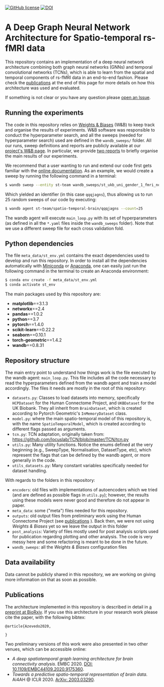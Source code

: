 [![GitHub license](https://img.shields.io/github/license/tjiagoM/spatio-temporal-brain)](https://github.com/tjiagoM/spatio-temporal-brain/blob/master/LICENSE)
[![DOI](https://img.shields.io/badge/DOI-10.0000/...-blue.svg)](https://doi.org)

# A Deep Graph Neural Network Architecture for Spatio-temporal rs-fMRI data

This repository contains an implementation of a deep neural network architecture combining both graph neural networks (GNNs) and temporal convolutional networks (TCNs), which is able to learn from the spatial and temporal components of rs-fMRI data in an end-to-end fashion. Please check the [publications](#publications) at the end of this page for more details on how this architecture was used and evaluated.

If something is not clear or you have any question please [open an Issue](https://github.com/tjiagoM/spatio-temporal-brain/issues).

## Running the experiments

The code in this repository relies on [Weights & Biases](https://www.wandb.com/) (W&B) to keep track and organise the results of experiments. W&B software was responsible to conduct the hyperparameter search, and all the sweeps (needed for hyperparameter search) used are defined in the `wandb_sweeps/` folder. All our runs, sweep definitions and reports are publicly available at our [project's W&B page](https://wandb.ai/st-team/spatio-temporal-brain). In particular, we provide [two reports](https://wandb.ai/st-team/spatio-temporal-brain/reportlist) to briefly organise the main results of our experiments. 

We recommend that a user wanting to run and extend our code first gets familiar with the [online documentation](https://docs.wandb.com/). As an example, we would create a sweep by running the following command in a terminal:

```bash
$ wandb sweep --entity st-team wandb_sweeps/st_ukb_uni_gender_1_fmri_none_nodemeta_mean_128.yaml
``` 

Which yielded an identifier (in this case `qqqjagns`), thus allowing us to run 25 random sweeps of our code by executing:
```bash
$ wandb agent st-team/spatio-temporal-brain/qqqjagns --count=25
```

The wandb agent will execute `main_loop.py` with its set of hyperparameters (as defined in all the `*.yaml` files inside the `wandb_sweeps` folder). Note that we use a different sweep file for each cross validation fold.



## Python dependencies

The file `meta_data/st_env.yml` contains the exact dependencies used to develop and run this repository. In order to install all the dependencies automatically with [Miniconda](https://docs.conda.io/en/latest/miniconda.html) or [Anaconda](https://anaconda.org/), one can easily just run the following command in the terminal to create an Anaconda environment:

```bash
$ conda env create -f meta_data/st_env.yml
$ conda activate st_env
```

The main packages used by this repository are:
* __matplotlib__==3.1.3
* __networkx__==2.4
* __pandas__==1.0.2
* __python__==3.7
* __pytorch__==1.4.0
* __scikit-learn__==0.22.2
* __seaborn__==0.10.1
* __torch-geometric__==1.4.2
* __wandb__==0.8.31


## Repository structure

The main entry point to understand how things work is the file executed by the wandb agent: `main_loop.py`. This file includes all the code necessary to read the hyperparameters defined from the wandb agent and train a model accordingly. The files it needs are mostly in the root of this repository:
 * `datasets.py`: Classes to load datasets into memory, specifically `HCPDataset` for the Human Connectome Project, and `UKBDataset` for the UK Biobank. They all inherit from `BrainDataset`, which is created according to Pytorch Geometric's `InMemoryDataset` class. 
 * `model.py`: where the main spatio-temporal model of this repository is, with the name `SpatioTemporalModel`, which is created according to different flags passed as arguments.
 * `tcn.py`: TCN adaptation, originally taken from: https://github.com/locuslab/TCN/blob/master/TCN/tcn.py
 * `utils.py`: Many utility functions. Notice the enums defined at the very beginning (e.g., SweepType, Normalisation, DatasetType, etc), which represent the flags that can be defined by the wandb agent, or more generally in the code. 
 * `utils_datasets.py`: Many constant variables specifically needed for dataset handling. 

With regards to the folders in this repository:
 * `encoders`: old files with implementations of autoencoders which we tried (and are defined as possible flags in `utils.py`); however, the results using these models were never good and therefore do not appear in paper. 
 * `meta_data`: some ("meta") files needed for this repository.
 * `outputs`: old output files from preliminary work using the Human Connectome Project (see [publications](#publications) ). Back then, we were not using _Weights & Biases_ yet so we leave the output in this folder
 * `post_analysis`: Variety of files mostly used for post analysis scripts used for publication regarding plotting and other analysis. The code is very messy here and some refactoring is meant to be done in the future.
 * `wandb_sweeps`: all the _Weights & Biases_ configuration files


## Data availability

Data cannot be publicly shared in this repository, we are working on giving more information on that as soon as possible.


## Publications

The architecture implemented in this repository is described in detail in [a preprint at BioRxiv](https://biorxiv.org). If you use this architecture in your research work please cite the paper, with the following bibtex:

```
@article{Azevedo2020,

}
``` 

Two preliminary versions of this work were also presented in two other venues, which can be accessible online:

* _A deep spatiotemporal graph learning architecture for brain connectivity analysis_. EMBC 2020. [DOI: 10.1109/EMBC44109.2020.9175360](https://doi.org/10.1109/EMBC44109.2020.9175360).
* _Towards a predictive spatio-temporal representation of brain data_. Ai4AH @ ICLR 2020. [ArXiv: 2003.03290](https://arxiv.org/abs/2003.03290).